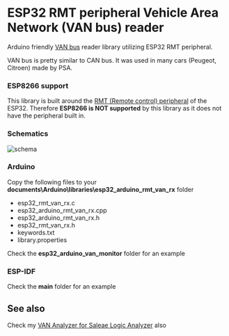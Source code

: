 
# ESP32 RMT peripheral Vehicle Area Network (VAN bus) reader

Arduino friendly [VAN bus][van_network] reader library utilizing ESP32 RMT peripheral.

VAN bus is pretty similar to CAN bus. It was used in many cars (Peugeot, Citroen) made by PSA.

### ESP8266 support
This library is built around the [RMT (Remote control) peripheral][rmt_peripheral] of the ESP32. Therefore **ESP8266 is NOT supported** by this library as it does not have the peripheral built in.

### Schematics

![schema](https://github.com/morcibacsi/esp32_rmt_van_rx/raw/master/extras/schema/esp32-sn65hvd230-iso-a.png)

### Arduino
Copy the following files to your **documents\Arduino\libraries\esp32_arduino_rmt_van_rx** folder
  - esp32_rmt_van_rx.c
  - esp32_arduino_rmt_van_rx.cpp
  - esp32_arduino_rmt_van_rx.h
  - esp32_rmt_van_rx.h
  - keywords.txt
  - library.properties

Check the **esp32_arduino_van_monitor** folder for an example

### ESP-IDF

Check the **main** folder for an example



## See also
Check my [VAN Analyzer for Saleae Logic Analyzer][van_analyzer] also

[van_network]: https://en.wikipedia.org/wiki/Vehicle_Area_Network
[van_analyzer]: https://github.com/morcibacsi/VanAnalyzer/
[rmt_peripheral]: https://docs.espressif.com/projects/esp-idf/en/latest/api-reference/peripherals/rmt.html
